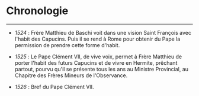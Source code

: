 # Chronologie

***

* *1524* : Frère Matthieu de Baschi voit dans une vision Saint François avec l'habit des Capucins. Puis il se rend à Rome pour obtenir du Pape la permission de prendre cette forme d'habit.

* *1525* : Le Pape Clément VII, de vive voix, permet à Frère Matthieu de porter l'habit des futurs Capucins et de vivre en Hermite, prêchant partout, pourvu qu'il se présente tous les ans au Ministre Provincial, au Chapitre des Frères Mineurs de l'Observance.

* *1526* : Bref du Pape Clément VII. 




[^1]: Caluze 1675




